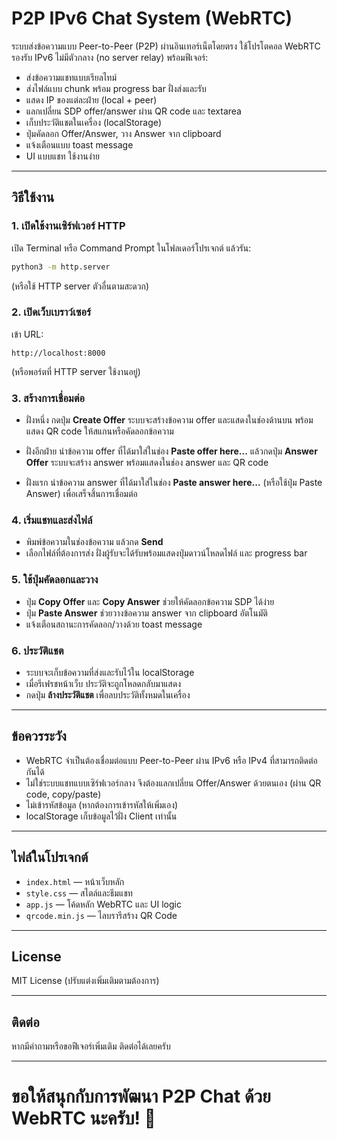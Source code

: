 # P2P IPv6 Chat System (WebRTC)

ระบบส่งข้อความแบบ Peer-to-Peer (P2P) ผ่านอินเทอร์เน็ตโดยตรง ใช้โปรโตคอล WebRTC รองรับ IPv6 ไม่มีตัวกลาง (no server relay) พร้อมฟีเจอร์:

- ส่งข้อความแชทแบบเรียลไทม์
- ส่งไฟล์แบบ chunk พร้อม progress bar ฝั่งส่งและรับ
- แสดง IP ของแต่ละฝ่าย (local + peer)
- แลกเปลี่ยน SDP offer/answer ผ่าน QR code และ textarea
- เก็บประวัติแชตในเครื่อง (localStorage)
- ปุ่มคัดลอก Offer/Answer, วาง Answer จาก clipboard
- แจ้งเตือนแบบ toast message
- UI แบบแชท ใช้งานง่าย

---

## วิธีใช้งาน

### 1. เปิดใช้งานเซิร์ฟเวอร์ HTTP

เปิด Terminal หรือ Command Prompt ในโฟลเดอร์โปรเจกต์ แล้วรัน:

```bash
python3 -m http.server
````

(หรือใช้ HTTP server ตัวอื่นตามสะดวก)

### 2. เปิดเว็บเบราว์เซอร์

เข้า URL:

```
http://localhost:8000
```

(หรือพอร์ตที่ HTTP server ใช้งานอยู่)

### 3. สร้างการเชื่อมต่อ

* ฝั่งหนึ่ง กดปุ่ม **Create Offer** ระบบจะสร้างข้อความ offer และแสดงในช่องด้านบน พร้อมแสดง QR code ให้สแกนหรือคัดลอกข้อความ

* ฝั่งอีกฝ่าย นำข้อความ offer ที่ได้มาใส่ในช่อง **Paste offer here...** แล้วกดปุ่ม **Answer Offer** ระบบจะสร้าง answer พร้อมแสดงในช่อง answer และ QR code

* ฝั่งแรก นำข้อความ answer ที่ได้มาใส่ในช่อง **Paste answer here...** (หรือใช้ปุ่ม Paste Answer) เพื่อเสร็จสิ้นการเชื่อมต่อ

### 4. เริ่มแชทและส่งไฟล์

* พิมพ์ข้อความในช่องข้อความ แล้วกด **Send**
* เลือกไฟล์ที่ต้องการส่ง ฝั่งผู้รับจะได้รับพร้อมแสดงปุ่มดาวน์โหลดไฟล์ และ progress bar

### 5. ใช้ปุ่มคัดลอกและวาง

* ปุ่ม **Copy Offer** และ **Copy Answer** ช่วยให้คัดลอกข้อความ SDP ได้ง่าย
* ปุ่ม **Paste Answer** ช่วยวางข้อความ answer จาก clipboard อัตโนมัติ
* แจ้งเตือนสถานะการคัดลอก/วางด้วย toast message

### 6. ประวัติแชต

* ระบบจะเก็บข้อความที่ส่งและรับไว้ใน localStorage
* เมื่อรีเฟรชหน้าเว็บ ประวัติจะถูกโหลดกลับมาแสดง
* กดปุ่ม **ล้างประวัติแชต** เพื่อลบประวัติทั้งหมดในเครื่อง

---

## ข้อควรระวัง

* WebRTC จำเป็นต้องเชื่อมต่อแบบ Peer-to-Peer ผ่าน IPv6 หรือ IPv4 ที่สามารถติดต่อกันได้
* ไม่ใช่ระบบแชทแบบเซิร์ฟเวอร์กลาง จึงต้องแลกเปลี่ยน Offer/Answer ด้วยตนเอง (ผ่าน QR code, copy/paste)
* ไม่เข้ารหัสข้อมูล (หากต้องการเข้ารหัสให้เพิ่มเอง)
* localStorage เก็บข้อมูลไว้ฝั่ง Client เท่านั้น

---

## ไฟล์ในโปรเจกต์

* `index.html` — หน้าเว็บหลัก
* `style.css` — สไตล์และธีมแชท
* `app.js` — โค้ดหลัก WebRTC และ UI logic
* `qrcode.min.js` — ไลบรารีสร้าง QR Code

---

## License

MIT License (ปรับแต่งเพิ่มเติมตามต้องการ)

---

## ติดต่อ

หากมีคำถามหรือขอฟีเจอร์เพิ่มเติม ติดต่อได้เลยครับ

---

# ขอให้สนุกกับการพัฒนา P2P Chat ด้วย WebRTC นะครับ! 🚀
